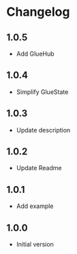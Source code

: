# Changelog

## 1.0.5

* Add GlueHub

## 1.0.4

* Simplify GlueState
  
## 1.0.3

* Update description
  
## 1.0.2

* Update Readme

## 1.0.1

* Add example

## 1.0.0

* Initial version
